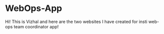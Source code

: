 # WebOps-App
Hi! This is Vizhal and here are the two websites I have created for insti web-ops team coordinator app!
